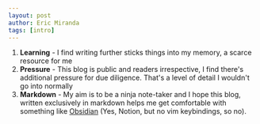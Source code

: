 ```yaml
---
layout: post
author: Eric Miranda
tags: [intro]
---
```


1. **Learning** - I find writing further sticks things into my memory, a scarce resource for me
2. **Pressure** - This blog is public and readers irrespective, I find there's additional pressure for due diligence. That's a level of detail I wouldn't go into normally
3. **Markdown** - My aim is to be a ninja note-taker and I hope this blog, written exclusively in
markdown helps me get comfortable with something like [Obsidian](https://obsidian.md/) (Yes, Notion, but no vim keybindings, so no).
